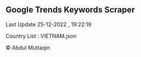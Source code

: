 

## Google Trends Keywords Scraper 
 
Last Update 25-12-2022 , 19:22:19

Country List :
VIETNAM.json



© Abdul Muttaqin 
